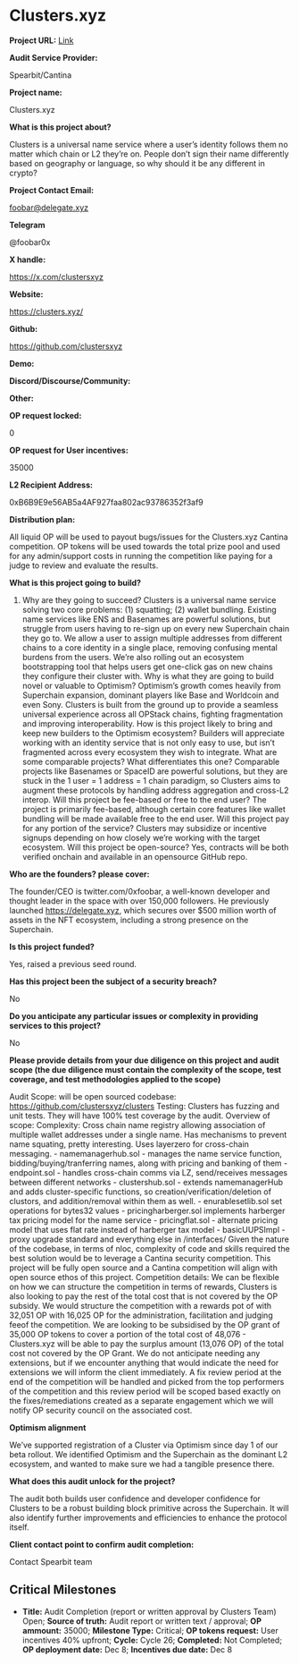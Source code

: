 # Clusters.xyz

**Project URL:** [Link](https://app.charmverse.io/op-grants/clusters-xyz-7959150966012731)

**Audit Service Provider:**

Spearbit/Cantina

**Project name:**

Clusters.xyz 

**What is this project about?**

Clusters is a universal name service where a user’s identity follows them no matter which chain or L2 they’re on. People don’t sign their name differently based on geography or language, so why should it be any different in crypto? 

**Project Contact Email:**

foobar@delegate.xyz 

**Telegram**

@foobar0x 

**X handle:**

https://x.com/clustersxyz 

**Website:**

https://clusters.xyz/ 

**Github:**

https://github.com/clustersxyz 

**Demo:**



**Discord/Discourse/Community:**



**Other:**



**OP request locked:**

0

**OP request for User incentives:**

35000

**L2 Recipient Address:**

 0xB6B9E9e56AB5a4AF927faa802ac93786352f3af9 

**Distribution plan:**

All liquid OP will be used to payout bugs/issues for the Clusters.xyz Cantina competition. OP tokens will be used towards the total prize pool and used for any admin/support costs in running the competition like paying for a judge to review and evaluate the results.

**What is this project going to build?**

1. Why are they going to succeed? Clusters is a universal name service solving two core problems: (1) squatting; (2) wallet bundling. Existing name services like ENS and Basenames are powerful solutions, but struggle from users having to re-sign up on every new Superchain chain they go to. We allow a user to assign multiple addresses from different chains to a core identity in a single place, removing confusing mental burdens from the users. We’re also rolling out an ecosystem bootstrapping tool that helps users get one-click gas on new chains they configure their cluster with. Why is what they are going to build novel or valuable to Optimism? Optimism’s growth comes heavily from Superchain expansion, dominant players like Base and Worldcoin and even Sony. Clusters is built from the ground up to provide a seamless universal experience across all OPStack chains, fighting fragmentation and improving interoperability. How is this project likely to bring and keep new builders to the Optimism ecosystem? Builders will appreciate working with an identity service that is not only easy to use, but isn’t fragmented across every ecosystem they wish to integrate. What are some comparable projects? What differentiates this one? Comparable projects like Basenames or SpaceID are powerful solutions, but they are stuck in the 1 user = 1 address = 1 chain paradigm, so Clusters aims to augment these protocols by handling address aggregation and cross-L2 interop. Will this project be fee-based or free to the end user? The project is primarily fee-based, although certain core features like wallet bundling will be made available free to the end user. Will this project pay for any portion of the service? Clusters may subsidize or incentive signups depending on how closely we’re working with the target ecosystem. Will this project be open-source? Yes, contracts will be both verified onchain and available in an opensource GitHub repo.

**Who are the founders? please cover:**

The founder/CEO is twitter.com/0xfoobar, a well-known developer and thought leader in the space with over 150,000 followers. He previously launched https://delegate.xyz, which secures over $500 million worth of assets in the NFT ecosystem, including a strong presence on the Superchain.

**Is this project funded?**

Yes, raised a previous seed round.

**Has this project been the subject of a security breach?**

No

**Do you anticipate any particular issues or complexity in providing services to this project?**

No

**Please provide details from your due diligence on this project and audit scope (the due diligence must contain the complexity of the scope, test coverage, and test methodologies applied to the scope)**

Audit Scope: will be open sourced codebase: https://github.com/clustersxyz/clusters Testing: Clusters has fuzzing and unit tests. They will have 100% test coverage by the audit. Overview of scope: Complexity: Cross chain name registry allowing association of multiple wallet addresses under a single name. Has mechanisms to prevent name squating, pretty interesting. Uses layerzero for cross-chain messaging. - namemanagerhub.sol - manages the name service function, bidding/buying/tranferring names, along with pricing and banking of them - endpoint.sol - handles cross-chain comms via LZ, send/receives messages between different networks - clustershub.sol - extends namemanagerHub and adds cluster-specific functions, so creation/verification/deletion of clustors, and addition/removal within them as well. - enurablesetlib.sol set operations for bytes32 values - pricingharberger.sol implements harberger tax pricing model for the name service - pricingflat.sol - alternate pricing model that uses flat rate instead of harberger tax model - basicUUPSImpl - proxy upgrade standard and everything else in /interfaces/ Given the nature of the codebase, in terms of nloc, complexity of code and skills required the best solution would be to leverage a Cantina security competition. This project will be fully open source and a Cantina competition will align with open source ethos of this project. Competition details: We can be flexible on how we can structure the competition in terms of rewards, Clusters is also looking to pay the rest of the total cost that is not covered by the OP subsidy. We would structure the competition with a rewards pot of with 32,051 OP with 16,025 OP for the administration, facilitation and judging feeof the competition. We are looking to be subsidised by the OP grant of 35,000 OP tokens to cover a portion of the total cost of 48,076 - Clusters.xyz will be able to pay the surplus amount (13,076 OP) of the total cost not covered by the OP Grant. We do not anticipate needing any extensions, but if we encounter anything that would indicate the need for extensions we will inform the client immediately. A fix review period at the end of the competition will be handled and picked from the top performers of the competition and this review period will be scoped based exactly on the fixes/remediations created as a separate engagement which we will notify OP security council on the associated cost.

**Optimism alignment**

We’ve supported registration of a Cluster via Optimism since day 1 of our beta rollout. We identified Optimism and the Superchain as the dominant L2 ecosystem, and wanted to make sure we had a tangible presence there.

**What does this audit unlock for the project?**

The audit both builds user confidence and developer confidence for Clusters to be a robust building block primitive across the Superchain. It will also identify further improvements and efficiencies to enhance the protocol itself.

**Client contact point to confirm audit completion:**

Contact Spearbit team 

## Critical Milestones

- **Title:** Audit Completion (report or written approval by Clusters Team) Open; **Source of truth:** Audit report or written text / approval; **OP ammount:** 35000; **Milestone Type:** Critical; **OP tokens request:** User incentives 40% upfront; **Cycle:** Cycle 26; **Completed:** Not Completed; **OP deployment date:** Dec 8; **Incentives due date:** Dec 8
